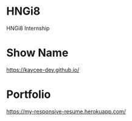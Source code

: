 # HNGi8
HNGi8 Internship

# Show Name

https://kaycee-dev.github.io/


# Portfolio

https://my-responsive-resume.herokuapp.com/